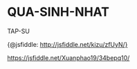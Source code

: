 # QUA-SINH-NHAT
TAP-SU

{@jsfiddle: http://jsfiddle.net/kizu/zfUyN/}

https://jsfiddle.net/Xuanphao19/34bepq10/
